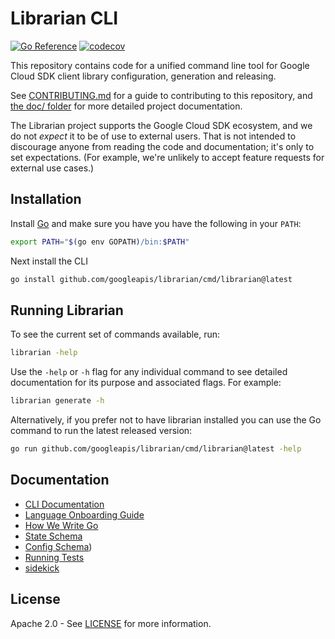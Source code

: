 # Librarian CLI

[![Go Reference](https://pkg.go.dev/badge/github.com/googleapis/librarian/cmd/librarian.svg)](https://pkg.go.dev/github.com/googleapis/librarian/cmd/librarian)
[![codecov](https://codecov.io/github/googleapis/librarian/graph/badge.svg?token=33d3L7Y0gN)](https://codecov.io/github/googleapis/librarian)

This repository contains code for a unified command line tool for
Google Cloud SDK client library configuration, generation and releasing.

See [CONTRIBUTING.md](CONTRIBUTING.md) for a guide to contributing to this repository,
and [the doc/ folder](doc/) for more detailed project documentation.

The Librarian project supports the Google Cloud SDK ecosystem, and
we do not *expect* it to be of use to external users. That is not
intended to discourage anyone from reading the code and documentation;
it's only to set expectations. (For example, we're unlikely to accept
feature requests for external use cases.)

## Installation

Install [Go](https://go.dev/doc/install) and make sure you have you have the
following in your `PATH`:

```sh
export PATH="$(go env GOPATH)/bin:$PATH"
```

Next install the CLI

```sh
go install github.com/googleapis/librarian/cmd/librarian@latest
```

## Running Librarian

To see the current set of commands available, run:

```sh
librarian -help
```

Use the `-help` or `-h` flag for any individual command to see detailed
documentation for its purpose and associated flags. For example:

```sh
librarian generate -h
```

Alternatively, if you prefer not to have librarian installed you can use the Go
command to run the latest released version:

```sh
go run github.com/googleapis/librarian/cmd/librarian@latest -help
```

## Documentation

- [CLI Documentation](https://pkg.go.dev/github.com/googleapis/librarian/cmd/librarian)
- [Language Onboarding Guide](doc/language-onboarding.md)
- [How We Write Go](doc/howwewritego.md)
- [State Schema](doc/state-schema.md)
- [Config Schema](doc/config-schema.md))
- [Running Tests](doc/testing.md)
- [sidekick](doc/sidekick.md)

## License

Apache 2.0 - See [LICENSE](LICENSE) for more information.
